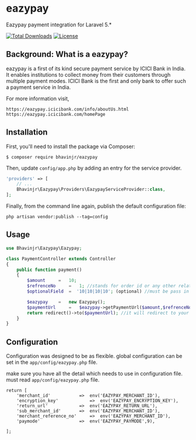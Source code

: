 # eazypay
Eazypay payment integration for Laravel 5.*

[![Total Downloads](https://poser.pugx.org/bhavinjr/eazypay/downloads)](https://packagist.org/packages/bhavinjr/eazypay)
[![License](https://poser.pugx.org/bhavinjr/eazypay/license)](https://packagist.org/packages/bhavinjr/eazypay)
## Background: What is a eazypay?

eazypay is a first of its kind secure payment service by ICICI Bank in India. It enables institutions to collect money from their customers through multiple payment modes. ICICI Bank is the first and only bank to offer such a payment service in India.

For more information visit,

	https://eazypay.icicibank.com/info/aboutUs.html 
	https://eazypay.icicibank.com/homePage
	

## Installation

First, you'll need to install the package via Composer:

```shell
$ composer require bhavinjr/eazypay
```

Then, update `config/app.php` by adding an entry for the service provider.


```php
'providers' => [
    // ...
    Bhavinjr\Eazypay\Providers\EazypayServiceProvider::class,
];
```

Finally, from the command line again, publish the default configuration file:
```shell
php artisan vendor:publish --tag=config
```

## Usage


```php
use Bhavinjr\Eazypay\Eazypay;

class PaymentController extends Controller
{ 
    public function payment()
    {
    	$amount 	=   10;
    	$refrenceNo 	=   1; //stands for order id or any other related to database table
    	$optionalField 	=  '10|10|10|10'; (optional) //must be pass in pipe delimeter based on icici eazypay payment integration kit

        $eazypay 	=   new Eazypay();
        $paymentUrl 	=   $eazypay->getPaymentUrl($amount,$refrenceNo,$optionalField);
        return redirect()->to($paymentUrl); //it will redirect to your payment gateway site
    }
}
```

## Configuration

Configuration was designed to be as flexible.
global configuration can be set in the `app/config/eazypay.php` file.

make sure you have all the detail which needs to use in configuration file.
must read `app/config/eazypay.php` file.

```<?php
return [
    'merchant_id'       	=>  env('EAZYPAY_MERCHANT_ID'),
    'encryption_key'            =>  env('EAZYPAY_ENCRYPTION_KEY'),
    'return_url'        	=>  env('EAZYPAY_RETURN_URL'),
    'sub_merchant_id'   	=>  env('EAZYPAY_MERCHANT_ID'),
    'merchant_reference_no'     =>  env('EAZYPAY_MERCHANT_ID'),     
    'paymode'           	=>  env('EAZYPAY_PAYMODE',9),

];
```
